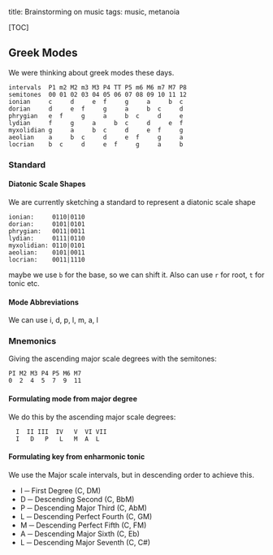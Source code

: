 title: Brainstorming on music
tags: music, metanoia

[TOC]

## Greek Modes

We were thinking about greek modes these days.

```
intervals  P1 m2 M2 m3 M3 P4 TT P5 m6 M6 m7 M7 P8
semitones  00 01 02 03 04 05 06 07 08 09 10 11 12
ionian     c     d     e  f     g     a     b  c
dorian     d     e  f     g     a     b  c     d
phrygian   e  f     g     a     b  c     d     e
lydian     f     g     a     b  c     d     e  f
myxolidian g     a     b  c     d     e  f     g
aeolian    a     b  c     d     e  f     g     a
locrian    b  c     d     e  f     g     a     b
```

### Standard

#### Diatonic Scale Shapes

We are currently sketching a standard to represent a diatonic scale shape


```
ionian:     0110|0110
dorian:     0101|0101
phrygian:   0011|0011
lydian:     0111|0110
myxolidian: 0110|0101
aeolian:    0101|0011
locrian:    0011|1110
```

maybe we use `b` for the base, so we can shift it. Also can use `r` for root, `t` for tonic etc.

#### Mode Abbreviations

We can use i, d, p, l, m, a, l



### Mnemonics

Giving the ascending major scale degrees with the semitones:

```
PI M2 M3 P4 P5 M6 M7
0  2  4  5  7  9  11
```

#### Formulating mode from major degree

We do this by the ascending major scale degrees:

```
  I  II III  IV   V  VI VII
  I   D   P   L   M  A  L
```

#### Formulating key from enharmonic tonic

We use the Major scale intervals, but in descending order to achieve this.

* I ─ First Degree (C, DM)
* D ─ Descending Second (C, BbM)
* P ─ Descending Major Third (C, AbM)
* L ─ Descending Perfect Fourth (C, GM)
* M ─ Descending Perfect Fifth (C, FM)
* A ─ Descending Major Sixth (C, Eb)
* L ─ Descending Major Seventh (C, C#)
